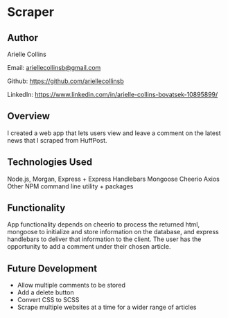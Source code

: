 # Scraper

## Author

Arielle Collins

Email: ariellecollinsb@gmail.com

Github: https://github.com/ariellecollinsb

LinkedIn: https://www.linkedin.com/in/arielle-collins-bovatsek-10895899/

## Overview

I created a web app that lets users view and leave a comment on the latest news that I scraped from HuffPost.

## Technologies Used

Node.js,
Morgan,
Express + Express Handlebars
Mongoose
Cheerio
Axios
Other NPM command line utility + packages

## Functionality

App functionality depends on cheerio to process the returned html, mongoose to initialize and store information on the database, and express handlebars to deliver that information to the client. The user has the opportunity to add a comment under their chosen article.

## Future Development

- Allow multiple comments to be stored
- Add a delete button
- Convert CSS to SCSS
- Scrape multiple websites at a time for a wider range of articles
